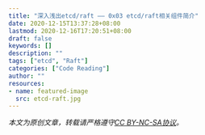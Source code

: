 ```yaml
---
title: "深入浅出etcd/raft —— 0x03 etcd/raft相关组件简介"
date: 2020-12-15T13:37:28+08:00
lastmod: 2020-12-16T17:20:51+08:00
draft: false
keywords: []
description: ""
tags: ["etcd", "Raft"]
categories: ["Code Reading"]
author: ""
resources:
- name: featured-image
  src: etcd-raft.jpg
---
```


*本文为原创文章，转载请严格遵守[CC BY-NC-SA协议](https://creativecommons.org/licenses/by-nc-sa/4.0/)。*

<!--more-->

